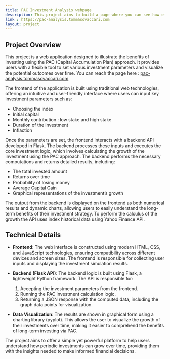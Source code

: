 ```yaml
---
title: PAC Investment Analysis webpage
description: This project aims to build a page where you can see how effective can be to invest with the PAC approach.
link : https://pac-analysis.tommasovaccari.com
layout: project
---
```

## Project Overview

This project is a web application designed to illustrate the benefits of investing using the PAC (Capital Accumulation Plan) approach. It provides users with a flexible tool to set various investment parameters and visualize the potential outcomes over time. You can reach the page here : [pac-analysis.tommasovaccari.com](https://pac-analysis.tommasovaccari.com)

The frontend of the application is built using traditional web technologies, offering an intuitive and user-friendly interface where users can input key investment parameters such as:

- Choosing the index
- Initial capital
- Monthly contribution : low stake and high stake
- Duration of the investment
- Inflaction

Once the parameters are set, the frontend interacts with a backend API developed in Flask. The backend processes these inputs and executes the core investment logic, which involves calculating the growth of the investment using the PAC approach. The backend performs the necessary computations and returns detailed results, including:

- The total invested amount
- Returns over time
- Probability of losing money
- Average Capital Gain
- Graphical representations of the investment’s growth

The output from the backend is displayed on the frontend as both numerical results and dynamic charts, allowing users to easily understand the long-term benefits of their investment strategy. To perform the calculus of the growth the API uses index historical data using Yahoo Finance API.

## Technical Details

- **Frontend**: The web interface is constructed using modern HTML, CSS, and JavaScript technologies, ensuring compatibility across different devices and screen sizes. The frontend is responsible for collecting user inputs and displaying the investment simulation results.
  
- **Backend (Flask API)**: The backend logic is built using Flask, a lightweight Python framework. The API is responsible for:
  1. Accepting the investment parameters from the frontend.
  2. Running the PAC investment calculation logic.
  3. Returning a JSON response with the computed data, including the graph data points for visualization.
  
- **Data Visualization**: The results are shown in graphical form using a charting library (pyplot). This allows the user to visualize the growth of their investments over time, making it easier to comprehend the benefits of long-term investing via PAC.

The project aims to offer a simple yet powerful platform to help users understand how periodic investments can grow over time, providing them with the insights needed to make informed financial decisions.
